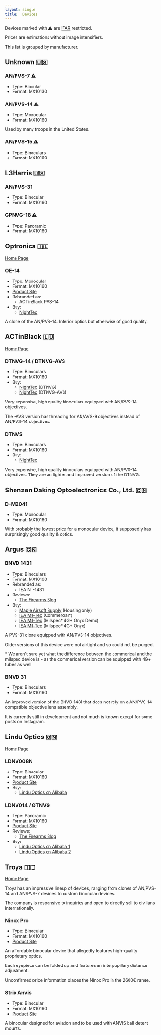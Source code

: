 ```yaml
---
layout: single
title:  Devices
---
```


Devices marked with ⚠️ are [ITAR](/wiki/restrictions#united-states) restricted.

Prices are estimations without image intensifiers.

This list is grouped by manufacturer.


## Unknown 🇺🇸

### AN/PVS-7 ⚠️
* Type: Biocular
* Format: MX10130

### AN/PVS-14 ⚠️
* Type: Monocular
* Format: MX10160

Used by many troops in the United States.

### AN/PVS-15 ⚠️
* Type: Binoculars
* Format: MX10160

## L3Harris 🇺🇸

### AN/PVS-31
* Type: Binocular
* Format: MX10160

### GPNVG-18 ⚠️
* Type: Panoramic
* Format: MX10160

## Optronics 🇮🇱
[Home Page](http://www.optronics.co.il)

### OE-14
* Type: Monocular
* Format: MX10160
* [Product Site](http://www.optronics.co.il/night-vision/oe-14/)
* Rebranded as:
  * ACTinBlack PVS-14
* Buy:
  * [NightTec](https://nighttec.net/shop/pvs14/)

A clone of the AN/PVS-14.
Inferior optics but otherwise of good quality.

## ACTinBlack 🇱🇺
[Home Page](https://actinblack.com/)

### DTNVG-14 / DTNVG-AVS
* Type: Binoculars
* Format: MX10160
* Buy:
  * [NightTec](https://nighttec.net/shop/dtnvg14/) (DTNVG)
  * [NightTec](https://nighttec.net/shop/dtnvgavs/) (DTNVG-AVS)

Very expensive, high quality binoculars equipped with AN/PVS-14 objectives.

The -AVS version has threading for AN/AVS-9 objectives instead of AN/PVS-14 objectives.

### DTNVS
* Type: Binoculars
* Format: MX10160
* Buy:
  * [NightTec](https://nighttec.net/shop/dtnvg14/)

Very expensive, high quality binoculars equipped with AN/PVS-14 objectives.
They are an lighter and improved version of the DTNVG.

## Shenzen Daking Optoelectronics Co., Ltd. 🇨🇳

### D-M2041
* Type: Monocular
* Format: MX10160

With probably the lowest price for a monocular device, it supposedly has surprisingly good quality & optics.


## Argus 🇨🇳

### BNVD 1431
* Type: Binoculars
* Format: MX10160
* Rebranded as:
  * IEA NT-1431
* Reviews:
  * [The Firearms Blog](https://www.thefirearmblog.com/blog/2019/11/15/friday-night-lights-bnvd-1431-review-a-pvs-31-with-pvs-14-optics/)
* Buy:
  * [Maple Airsoft Supply](https://www.mapleairsoftsupply.ca/product/argus-bnvd-1431-night-vision-housing/) (Housing only)
  * [IEA Mil-Tec](https://i-e-a.de/nachtsichttechnik-behoerde/restlichtverstaerker/binokular/720/bnvd-nt-1431-charlie) (Commercial*)
  * [IEA Mil-Tec](https://i-e-a.de/nachtsichttechnik-behoerde/restlichtverstaerker/binokular/722/bnvd-nt-1431-4g-onyx-mil-spec-demo) (Milspec* 4G+ Onyx Demo)
  * [IEA Mil-Tec](https://i-e-a.de/nachtsichttechnik-behoerde/restlichtverstaerker/binokular/721/bnvd-nt-1431-4g-onyx-mil-spec) (Milspec* 4G+ Onyx)

A PVS-31 clone equipped with AN/PVS-14 objectives.

Older versions of this device were not airtight and so could not be purged.

\* We aren't sure yet what the difference between the commerical and the milspec device is - as the commerical version can be equipped with 4G+ tubes as well.


### BNVD 31
* Type: Binoculars
* Format: MX10160

An improved version of the BNVD 1431 that does not rely on a AN/PVS-14 compatible objective lens assembly.

It is currently still in development and not much is known except for some posts on Instagram.


## Lindu Optics 🇨🇳
[Home Page](http://www.linduoptics.com)

### LDNV008N
* Type: Binocular
* Format: MX10160
* [Product Site](http://linduoptics.com/products/night-vision/goggles-pvs31-housing-fov-50.html)
* Buy:
  * [Lindu Optics on Alibaba](https://linduoptics.en.alibaba.com/product/1600095491964-820687285/LINDU_remote_battery_pack_waterproof_FOV_120_degree_1X_magnification_gpnvg_for_sale.html)

### LDNV014 / QTNVG
* Type: Panoramic
* Format: MX10160
* [Product Site](http://linduoptics.com/products/night-vision/4-eyed-tube-gpnvg-fov-120.html)
* Reviews:
  * [The Firearms Blog](https://www.thefirearmblog.com/blog/2020/09/04/friday-night-lights-qtnvg/)
* Buy:
  * [Lindu Optics on Alibaba 1](https://linduoptics.en.alibaba.com/product/1600115721917-820684869/LINDU_OEM_factory_1X_binoculars_night_vision_goggles_gen_3_gen2_with_battery_pack.html)
  * [Lindu Optics on Alibaba 2](https://linduoptics.en.alibaba.com/product/1600115748678-820684869/LINDU_F1_18_optical_system_FOV50_NVGB_infrared_goggles_night_vision_with_1_year_warranty.html)

## Troya 🇮🇱
[Home Page](https://www.troya-tech.com/)

Troya has an impressive lineup of devices, ranging from clones of AN/PVS-14 and AN/PVS-7 devices to
custom binocular devices.

The company is responsive to inquiries and open to directly sell to civilians internationally.

### Ninox Pro
* Type: Binocular
* Format: MX10160
* [Product Site](https://www.troya-tech.com/Products/653/Ninox-Pro-Night-Vision-Binocular)

An affordable binocular device that allegedly features high-quality proprietary optics.

Each eyepiece can be folded up and features an interpupillary distance adjustment.

Unconfirmed price information places the Ninox Pro in the 2600€ range.

### Strix Anvis
* Type: Binocular
* Format: MX10160
* [Product Site](https://www.troya-tech.com/Products/strix/Strix-ANVIS)

A binocular designed for aviation and to be used with ANVIS ball detent mounts.